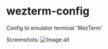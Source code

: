 # wezterm-config
Config to emulator terminal 'WezTerm'

Screenshots:
![Image alt](https://imgur.com/a/3yVEF0Q)
